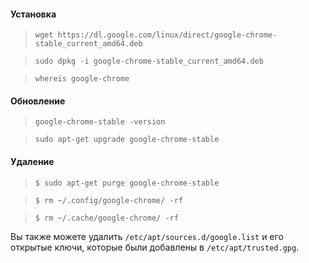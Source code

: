 #### Установка
> `wget https://dl.google.com/linux/direct/google-chrome-stable_current_amd64.deb`

> `sudo dpkg -i google-chrome-stable_current_amd64.deb`

> `whereis google-chrome`

#### Обновление 
> `google-chrome-stable -version`

> `sudo apt-get upgrade google-chrome-stable`

#### Удаление
> `$ sudo apt-get purge google-chrome-stable`

> `$ rm ~/.config/google-chrome/ -rf`

> `$ rm ~/.cache/google-chrome/ -rf`

Вы также можете удалить `/etc/apt/sources.d/google.list` и его открытые ключи, 
которые были добавлены в `/etc/apt/trusted.gpg`.
